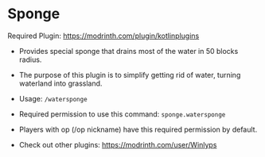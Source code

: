 # Sponge
Required Plugin: https://modrinth.com/plugin/kotlinplugins
- Provides special sponge that drains most of the water in 50 blocks radius.
- The purpose of this plugin is to simplify getting rid of water, turning waterland into grassland.
- Usage: ```/watersponge```
- Required permission to use this command: ```sponge.watersponge```
- Players with op (/op nickname) have this required permission by default.

- Check out other plugins: https://modrinth.com/user/Winlyps
